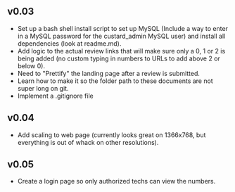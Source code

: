 v0.03
-----

 - Set up a bash shell install script to set up MySQL (Include a way to enter in a MySQL password for the custard_admin MySQL user) and install all dependencies (look at readme.md).
 - Add logic to the actual review links that will make sure only a 0, 1 or 2 is being added (no custom typing in numbers to URLs to add above 2 or below 0).
 - Need to "Prettify" the landing page after a review is submitted.
 - Learn how to make it so the folder path to these documents are not super long on git.
 - Implement a .gitignore file

v0.04
-----

 - Add scaling to web page (currently looks great on 1366x768, but everything is out of whack on other resolutions).

v0.05
-----

 - Create a login page so only authorized techs can view the numbers.
